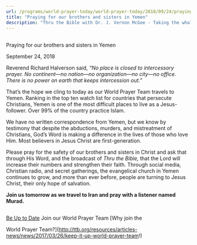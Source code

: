 ```yaml
---
url: /programs/world-prayer-today/world-prayer-today/2018/09/24/praying-for-our-brothers-and-sisters-in-yemen
title: "Praying for our brothers and sisters in Yemen"
description: "Thru the Bible with Dr. J. Vernon McGee - Taking the whole Word to the whole world"
---
```







## 
 Praying for our brothers and sisters in Yemen


September 24, 2018




Reverend Richard Halverson said, *“No place is closed to intercessory prayer. No continent—no nation—no organization—no city—no office. There is no power on earth that keeps intercession out.”*


That’s the hope we cling to today as our World Prayer Team travels to Yemen. Ranking in the top ten watch list for countries that persecute Christians, Yemen is one of the most difficult places to live as a Jesus-follower. Over 99% of the country practice Islam. 


We have no written correspondence from Yemen, but we know by testimony that despite the abductions, murders, and mistreatment of Christians, God’s Word is making a difference in the lives of those who love Him. Most believers in Jesus Christ are first-generation.


Please pray for the safety of our brothers and sisters in Christ and ask that through His Word, and the broadcast of *Thru the Bible,* that the Lord will increase their numbers and strengthen their faith. Through social media, Christian radio, and secret gatherings, the evangelical church in Yemen continues to grow, and more than ever before, people are turning to Jesus Christ, their only hope of salvation.


**Join us tomorrow as we travel to Iran and pray with a listener named Murad.** 







## 




[Be Up to Date](http://feeds.feedburner.com/WorldPrayerToday "World Prayer Today RSS Feed")
Join our World Prayer Team
[Why join the  

World Prayer Team?](http://ttb.org/resources/articles-news/news/2017/03/26/keep-it-up-world-prayer-team!)




